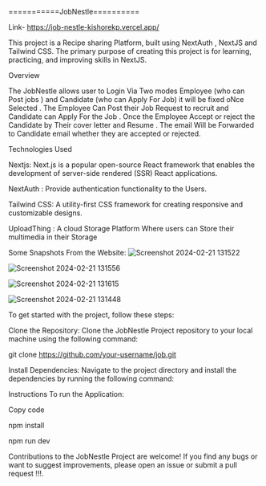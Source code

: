 ===========JobNestle==========

Link- https://job-nestle-kishorekp.vercel.app/

This project is a Recipe sharing Platform, built using NextAuth , NextJS and Tailwind CSS. The primary purpose of creating this project is for learning, practicing, and improving skills in NextJS.

Overview

The JobNestle allows user to Login Via Two modes Employee (who can Post jobs ) and Candidate (who can Apply For Job) it will be fixed oNce Selected . The Employee Can Post their Job Request to recruit  and Candidate can Apply For the Job  . Once the Employee Accept or reject the Candidate by Their cover letter and Resume . The email Will be Forwarded to Candidate email whether they are accepted or rejected.

Technologies Used

Nextjs: Next.js is a popular open-source React framework that enables the development of server-side rendered (SSR) React applications. 

NextAuth : Provide authentication functionality to the Users.

Tailwind CSS: A utility-first CSS framework for creating responsive and customizable designs.

UploadThing : A cloud Storage Platform Where users can Store their multimedia in their Storage

Some Snapshots From the Website:
![Screenshot 2024-02-21 131522](https://github.com/kishore161003/job/assets/116169099/a0df48a0-028f-47f9-a49c-f3ea345cd232)

![Screenshot 2024-02-21 131556](https://github.com/kishore161003/job/assets/116169099/51eeea4c-4f66-4a2d-bfb4-a50537b5a6d7)

![Screenshot 2024-02-21 131615](https://github.com/kishore161003/job/assets/116169099/33086360-937d-42c7-ba2d-288ebf091aea)

![Screenshot 2024-02-21 131448](https://github.com/kishore161003/job/assets/116169099/1bd49607-4857-40f3-abc2-716ad4ba2585)

To get started with the project, follow these steps:

Clone the Repository: Clone the JobNestle Project repository to your local machine using the following command:

git clone https://github.com/your-username/job.git

Install Dependencies: Navigate to the project directory and install the dependencies by running the following command:

Instructions To run the Application:

Copy code

npm install

npm run dev

Contributions to the JobNestle Project are welcome! If you find any bugs or want to suggest improvements, please open an issue or submit a pull request !!!.
